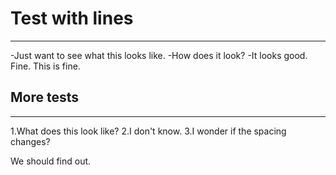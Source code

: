 # Test with lines
---------
-Just want to see what this looks like.
-How does it look?
-It looks good.
Fine.  This is fine.

## More tests
--------------------
1.What does this look like?
2.I don't know.
3.I wonder if the spacing changes?

We should find out.
